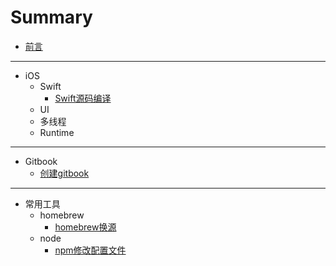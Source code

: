 # Summary

* [前言](README.md)

---

* iOS
  * Swift
    * [Swift源码编译](articles/iOS/swift/Swift源码编译.md)
  * UI
  * 多线程
  * Runtime

---

* Gitbook
  * [创建gitbook](articles/gitbook/01_创建gitbook.md)

---

* 常用工具
  * homebrew
    * [homebrew换源](articles/tool/homebrew/homebrew换源.md)
  * node
    * [npm修改配置文件](articles/tool/node/npm修改配置文件.md)

